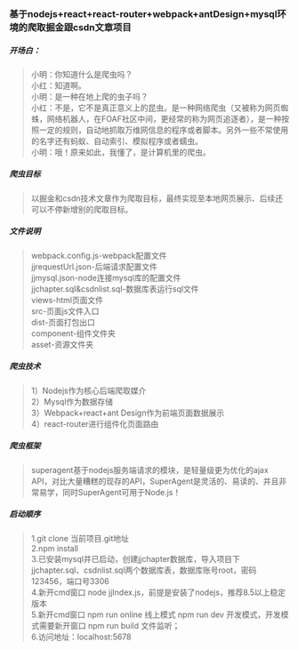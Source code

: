 ### 基于nodejs+react+react-router+webpack+antDesign+mysql环境的爬取掘金跟csdn文章项目
##### 开场白：
> 小明：你知道什么是爬虫吗？<br/>
小红：知道啊。<br/>
小明：是一种在地上爬的虫子吗？<br/>
小红：不是，它不是真正意义上的昆虫。是一种网络爬虫（又被称为网页蜘蛛，网络机器人，在FOAF社区中间，更经常的称为网页追逐者），是一种按照一定的规则，自动地抓取万维网信息的程序或者脚本。另外一些不常使用的名字还有蚂蚁、自动索引、模拟程序或者蠕虫。<br/>
小明：哦！原来如此，我懂了，是计算机里的爬虫。<br/>

##### 爬虫目标
> 以掘金和csdn技术文章作为爬取目标，最终实现至本地网页展示、后续还可以不停新增别的爬取目标。

##### 文件说明
> webpack.config.js-webpack配置文件<br/>
jjrequestUrl.json-后端请求配置文件<br/>
jjmysql.json-node连接mysql库的配置文件<br/>
jjchapter.sql&csdnlist.sql-数据库表运行sql文件<br/>
views-html页面文件<br/>
src-页面js文件入口<br/>
dist-页面打包出口<br/>
component-组件文件夹<br/>
asset-资源文件夹<br/>

##### 爬虫技术
> 1）Nodejs作为核心后端爬取媒介<br/>
2）Mysql作为数据存储<br/>
3）Webpack+react+ant Design作为前端页面数据展示<br/>
4）react-router进行组件化页面路由<br/>

##### 爬虫框架
> superagent基于nodejs服务端请求的模块，是轻量级更为优化的ajax API，对比大量糟糕的现存的API，SuperAgent是灵活的、易读的、并且非常易学，同时SuperAgent可用于Node.js！

##### 启动顺序
> 1.git clone 当前项目.git地址<br/>
2.npm install<br/>
3.已安装mysql并已启动，创建jjchapter数据库，导入项目下jjchapter.sql、csdnlist.sql两个数据库表，数据库账号root，密码123456，端口号3306<br/>
4.新开cmd窗口 node jjIndex.js，前提是安装了nodejs，推荐8.5以上稳定版本<br/>
5.新开cmd窗口 npm run online 线上模式 npm run dev 开发模式，开发模式需要新开窗口 npm run build 文件监听；<br/>
6.访问地址：localhost:5678<br/>